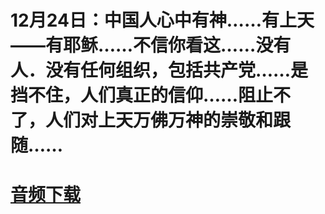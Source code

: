 
# 12月24日：中国人心中有神……有上天——有耶稣……不信你看这……没有人．没有任何组织，包括共产党……是挡不住，人们真正的信仰……阻止不了，人们对上天万佛万神的崇敬和跟随……

# [音频下载](audio/2020-12-25-Miles-Guo-Getter-2.mp3 "点此下载")
